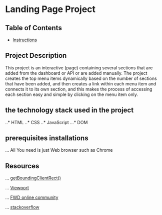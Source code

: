 # Landing Page Project

## Table of Contents

* [Instructions](#instructions)

## Project Description

This project is an interactive (page) containing several sections that are added from the dashboard or API or are added manually.
The project creates the top menu items dynamically based on the number of sections that have been added, and then creates a link within each menu item and connects it to its own section, and this makes the process of accessing each section easy and simple by clicking on the menu item only.

## the technology stack used in the project

..* HTML
..* CSS
..* JavaScript
...* DOM

## prerequisites installations

... All You need is just Web browser such as Chrome

## Resources

... [getBoundingClientRect()](https://developer.mozilla.org/en-US/docs/Web/API/Element/getBoundingClientRect)

... [Viewport](https://developer.mozilla.org/en-US/docs/Glossary/Viewport)

... [FWD online community](https://nfpdiscussions.udacity.com/)

... [stackoverflow](https://stackoverflow.com/)


